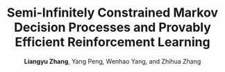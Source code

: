 ---
title: "Semi-Infinitely Constrained Markov Decision Processes and Provably Efficient Reinforcement Learning"
collection: publications
permalink: /publication/SICMDP2023
author: <strong>Liangyu Zhang</strong>, Yang Peng, Wenhao Yang, and Zhihua Zhang
venue: 'Accepted by IEEE Transactions on Pattern Analysis and Machine Intelligence'
# year: 2022
paperurl: /files/papers/SICMDP2023.pdf
additional: true
---